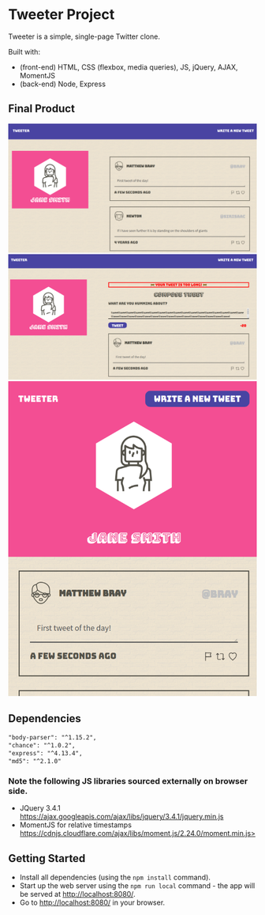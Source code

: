 # Tweeter Project

Tweeter is a simple, single-page Twitter clone.

Built with: 
  - (front-end) HTML, CSS (flexbox, media queries), JS, jQuery, AJAX, MomentJS
  - (back-end) Node, Express

## Final Product

![Tweeter desktop version screenshot](./docs/desktop-screen.png?raw=true "Tweeter desktop version")
![Tweeter error message screenshot](./docs/error-msg.png?raw=true "Tweeter error message tweet ")
![Tweeter mobile version screenshot](./docs/mobile.png?raw=true "Tweeter mobile version ")

## Dependencies

    "body-parser": "^1.15.2",
    "chance": "^1.0.2",
    "express": "^4.13.4",
    "md5": "^2.1.0"

### Note the following JS libraries sourced externally on browser side.
 - JQuery 3.4.1 https://ajax.googleapis.com/ajax/libs/jquery/3.4.1/jquery.min.js
 - MomentJS for relative timestamps https://cdnjs.cloudflare.com/ajax/libs/moment.js/2.24.0/moment.min.js>


## Getting Started

- Install all dependencies (using the `npm install` command).
- Start up the web server using the `npm run local` command - the app will be served at <http://localhost:8080/>.
- Go to <http://localhost:8080/> in your browser.
